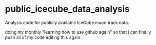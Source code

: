 # public_icecube_data_analysis
Analysis code for publicly available IceCube muon track data. 

doing my monthly "learning how to use github again" so that i can finally push all of my code
 editing this again
